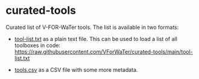 # curated-tools

Curated list of V-FOR-WaTer tools. The list is available in two formats: 

* [tool-list.txt](./tool-list.txt) as a plain text file. This can be used to load a list of all toolboxes in code: https://raw.githubusercontent.com/VForWaTer/curated-tools/main/tool-list.txt

* [tools.csv](./tools.csv) as a CSV file with some more metadata.
